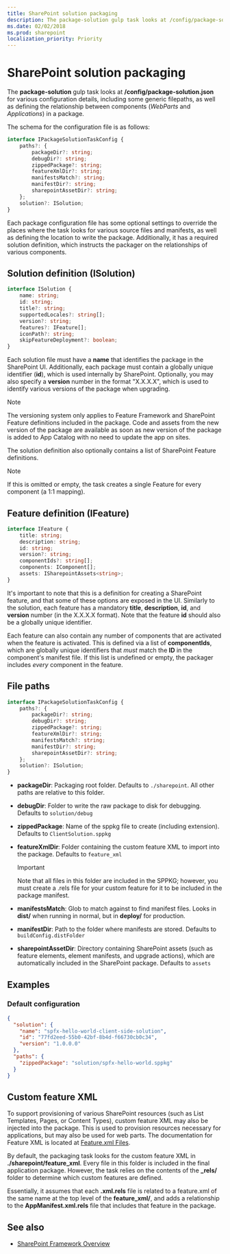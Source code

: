 ```yaml
---
title: SharePoint solution packaging
description: The package-solution gulp task looks at /config/package-solution.json for various configuration details in SharePoint Framework, including ISolution and IFeature definitions.
ms.date: 02/02/2018
ms.prod: sharepoint
localization_priority: Priority
---
```



# SharePoint solution packaging

The **package-solution** gulp task looks at **/config/package-solution.json** for various configuration details, including some generic filepaths, as well as defining the relationship between components (_WebParts_ and _Applications_) in a package.

The schema for the configuration file is as follows:

```typescript
interface IPackageSolutionTaskConfig {
    paths?: {
        packageDir?: string;
        debugDir?: string;
        zippedPackage?: string;
        featureXmlDir?: string;
        manifestsMatch?: string;
        manifestDir?: string;
        sharepointAssetDir?: string;
    };
    solution?: ISolution;
}
```

Each package configuration file has some optional settings to override the places where the task looks for various source files and manifests, as well as defining the location to write the package. Additionally, it has a required solution definition, which instructs the packager on the relationships of various components.

## Solution definition (ISolution)

```typescript
interface ISolution {
    name: string;
    id: string;
    title?: string;
    supportedLocales?: string[];
    version?: string;
    features?: IFeature[];
    iconPath?: string;
    skipFeatureDeployment?: boolean;
}
```

Each solution file must have a **name** that identifies the package in the SharePoint UI. Additionally, each package must contain a globally unique identifier (**id**), which is used internally by SharePoint. Optionally, you may also specify a **version** number in the format "X.X.X.X", which is used to identify various versions of the package when upgrading.

> [!NOTE]
> The versioning system only applies to Feature Framework and SharePoint Feature definitions included in the package. Code and assets from the new version of the package are available as soon as new version of the package is added to App Catalog with no need to update the app on sites.

The solution definition also optionally contains a list of SharePoint Feature definitions.

> [!NOTE] 
> If this is omitted or empty, the task creates a single Feature for every component (a 1:1 mapping).

## Feature definition (IFeature)

```typescript
interface IFeature {
    title: string;
    description: string;
    id: string;
    version?: string;
    componentIds?: string[];
    components: IComponent[];
    assets: ISharepointAssets<string>;
}
```

It's important to note that this is a definition for creating a SharePoint feature, and that some of these options are exposed in the UI. Similarly to the solution, each feature has a mandatory **title**, **description**, **id**, and **version** number (in the X.X.X.X format). Note that the feature **id** should also be a globally unique identifier.

Each feature can also contain any number of components that are activated when the feature is activated. This is defined via a list of **componentIds**, which are globally unique identifiers that *must* match the **ID** in the component's manifest file. If this list is undefined or empty, the packager includes *every* component in the feature.

## File paths

```typescript
interface IPackageSolutionTaskConfig {
    paths?: {
        packageDir?: string;
        debugDir?: string;
        zippedPackage?: string;
        featureXmlDir?: string;
        manifestsMatch?: string;
        manifestDir?: string;
        sharepointAssetDir?: string;
    };
    solution?: ISolution;
}
```

* **packageDir**: Packaging root folder. Defaults to `./sharepoint`. All other paths are relative to this folder.
* **debugDir**: Folder to write the raw package to disk for debugging. Defaults to `solution/debug`
* **zippedPackage**: Name of the sppkg file to create (including extension). Defaults to `ClientSolution.sppkg`
* **featureXmlDir**: Folder containing the custom feature XML to import into the package. Defaults to `feature_xml`
  
  > [!IMPORTANT] 
  > Note that all files in this folder are included in the SPPKG; however, you must create a .rels file for your custom feature for it to be included in the package manifest.

* **manifestsMatch**: Glob to match against to find manifest files. Looks in **dist/** when running in normal, but in **deploy/** for production.
* **manifestDir**: Path to the folder where manifests are stored. Defaults to `buildConfig.distFolder`
* **sharepointAssetDir**: Directory containing SharePoint assets (such as feature elements, element manifests, and upgrade actions), which are automatically included in the SharePoint package. Defaults to `assets`

## Examples

### Default configuration

```json
{
  "solution": {
    "name": "spfx-hello-world-client-side-solution",
    "id": "77fd2eed-55b0-42bf-8b4d-f66730cb0c34",
    "version": "1.0.0.0"
  },
  "paths": {
    "zippedPackage": "solution/spfx-hello-world.sppkg"
  }
}
```

## Custom feature XML

To support provisioning of various SharePoint resources (such as List Templates, Pages, or Content Types), custom feature XML may also be injected into the package. This is used to provision resources necessary for applications, but may also be used for web parts. The documentation for Feature XML is located at [Feature.xml Files](https://msdn.microsoft.com/en-us/library/office/ms475601.aspx?f=255&MSPPError=-2147217396).

By default, the packaging task looks for the custom feature XML in **./sharepoint/feature\_xml**. Every file in this folder is included in the final application package. However, the task relies on the contents of the **\_rels/** folder to determine which custom features are defined. 

Essentially, it assumes that each **.xml.rels** file is related to a feature.xml of the same name at the top level of the **feature_xml/**, and adds a relationship to the **AppManifest.xml.rels** file that includes that feature in the package.

## See also

- [SharePoint Framework Overview](../../sharepoint-framework-overview.md)
